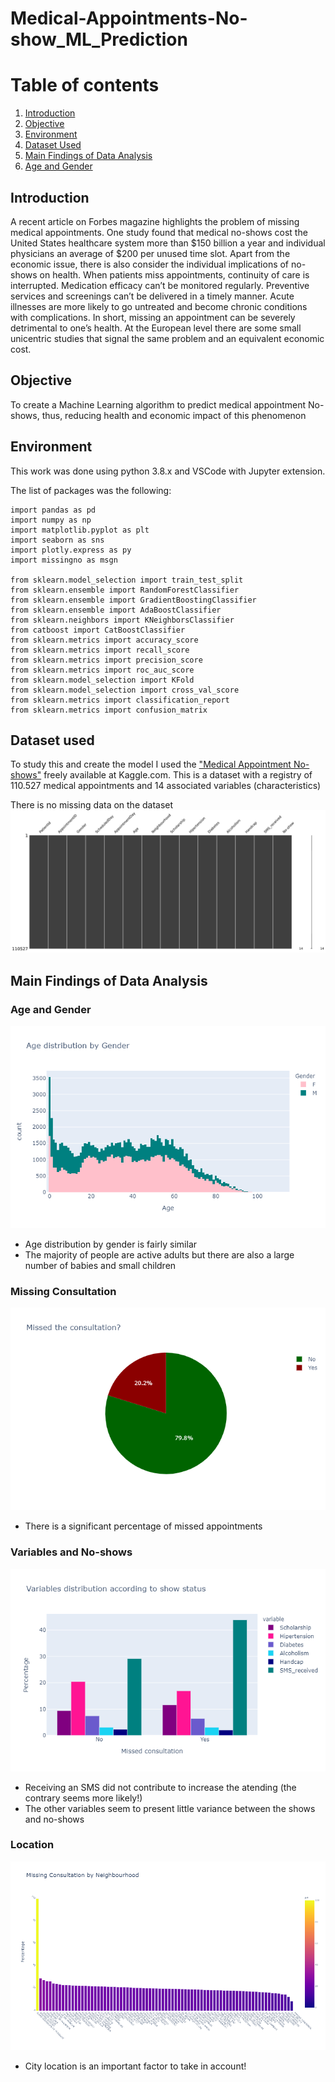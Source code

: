 # Medical-Appointments-No-show_ML_Prediction

# Table of contents
1. [Introduction](#Introduction)
2. [Objective](#Objective)
3. [Environment](#Environment)
4. [Dataset Used](#Dataset-Used)
5. [Main Findings of Data Analysis](#Main-Findings-of-Data-Analysis)  
6. [Age and Gender](#Age-and-Gender)  

## Introduction
A recent article on Forbes magazine highlights the problem of missing medical appointments. One study found that medical no-shows cost the United  States healthcare system more than $150 billion a year and individual physicians an average of $200 per unused time slot. Apart from the economic issue, there is also consider the individual implications of no-shows on health. When patients miss appointments, continuity of care is interrupted. Medication efficacy can’t be monitored regularly. Preventive services and screenings can’t be delivered in a timely manner. Acute illnesses are more likely to go untreated and become chronic conditions with complications. In short, missing an appointment can be severely detrimental to one’s health. At the European level there are some small unicentric studies that signal the same problem and an equivalent economic cost. 

## Objective
To create a Machine Learning algorithm to predict medical appointment No-shows, thus, reducing health and economic impact of this phenomenon

## Environment
This work was done using python 3.8.x and VSCode with Jupyter extension. 

The list of packages was the following:

```
import pandas as pd 
import numpy as np 
import matplotlib.pyplot as plt 
import seaborn as sns 
import plotly.express as py 
import missingno as msgn

from sklearn.model_selection import train_test_split
from sklearn.ensemble import RandomForestClassifier
from sklearn.ensemble import GradientBoostingClassifier
from sklearn.ensemble import AdaBoostClassifier
from sklearn.neighbors import KNeighborsClassifier
from catboost import CatBoostClassifier
from sklearn.metrics import accuracy_score
from sklearn.metrics import recall_score
from sklearn.metrics import precision_score
from sklearn.metrics import roc_auc_score
from sklearn.model_selection import KFold
from sklearn.model_selection import cross_val_score
from sklearn.metrics import classification_report
from sklearn.metrics import confusion_matrix
``` 

## Dataset used
To study this and create the model I used the ["Medical Appointment No-shows"](https://www.kaggle.com/joniarroba/noshowappointments) freely available at Kaggle.com. 
This is a dataset with a registry of  110.527 medical appointments and 14 associated variables (characteristics)

There is no missing data on the dataset
![Missing Data](/graphs/missing_data.png)


## Main Findings of Data Analysis
### Age and Gender

![Age and Gender](/graphs/age_gender.png)

* Age distribution by gender is fairly similar
* The majority of people are active adults but there are also a large number of babies and small children

### Missing Consultation

![Missed Consultation](/graphs/missing_consultations.png)

* There is a significant percentage of missed appointments

### Variables and No-shows

![Variables](/graphs/variables.png)

* Receiving an SMS did not contribute to increase the atending (the contrary seems more likely!)
* The other variables seem to present little variance between the shows and no-shows

### Location

![Location](/graphs/neighbourhood.png)

* City location is an important factor to take in account!




